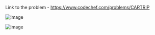 Link to the problem - https://www.codechef.com/problems/CARTRIP


![image](https://user-images.githubusercontent.com/57552973/227790290-9c265955-2083-41dc-ac0f-40dbb8afbcf4.png)


![image](https://user-images.githubusercontent.com/57552973/227790308-a2f68fc6-c7e7-4b23-9fb2-a08a717b9d38.png)
